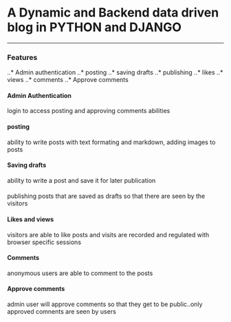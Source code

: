 # A Dynamic and Backend data driven blog in PYTHON and DJANGO
***
### Features
..* Admin authentication 
..* posting
..* saving drafts
..* publishing 
..* likes 
..* views 
..* comments 
..* Approve comments 

#### Admin Authentication 
login to access posting and approving comments abilities 


#### posting
ability to write posts with text formating and markdown, adding images to posts 
#### Saving drafts
ability to write a post and save it for later publication 
####
publishing posts that are saved as drafts so that there are seen by the visitors

#### Likes and views
visitors are able to like posts and visits are recorded and regulated with browser specific sessions
#### Comments
anonymous users are able to comment to the posts
#### Approve comments
admin user will approve comments so that they get to be public..only approved comnents are seen by users
